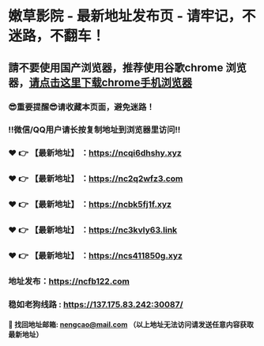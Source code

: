 # 嫩草影院 - 最新地址发布页 - 请牢记，不迷路，不翻车！

## 請不要使用国产浏览器，推荐使用谷歌chrome 浏览器，<a href = "https://www.google.cn/chrome/">请点击这里下载chrome手机浏览器</a>

### :sunglasses:重要提醒:sunglasses:请收藏本页面，避免迷路！
### ‼️微信/QQ用户请长按复制地址到浏览器里访问‼️

### :heart: :point_right: 【最新地址】 ：https://ncqi6dhshy.xyz
### :heart: :point_right: 【最新地址】 ：https://nc2q2wfz3.com
### :heart: :point_right: 【最新地址】 ：https://ncbk5fj1f.xyz
### :heart: :point_right: 【最新地址】 ：https://nc3kvly63.link
### :heart: :point_right: 【最新地址】 ：https://ncs411850g.xyz

### 地址发布：https://ncfb122.com
### 稳如老狗线路 : https://137.175.83.242:30087/

#### :e-mail: __找回地址邮箱: nengcao@mail.com （以上地址无法访问请发送任意内容获取最新地址）__
